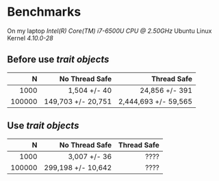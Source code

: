 # Benchmarks

On my laptop *Intel(R) Core(TM) i7-6500U CPU @ 2.50GHz* Ubuntu
Linux Kernel *4.10.0-28*

## Before use *trait objects*

| N     | No Thread  Safe    | Thread Safe          |
|------:|-------------------:|---------------------:|
| 1000  | 1,504 +/- 40       | 24,856 +/- 391       |
| 100000| 149,703 +/- 20,751 | 2,444,693 +/- 59,565 |

## Use *trait objects*

| N     | No Thread  Safe    | Thread Safe          |
|------:|-------------------:|---------------------:|
| 1000  | 3,007 +/- 36       | ????                 |
| 100000| 299,198 +/- 10,642 | ????                 |
